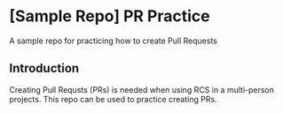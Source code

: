 
# [Sample Repo] PR Practice
A sample repo for practicing how to create Pull Requests

## Introduction
Creating Pull Requsts (PRs) is needed when using RCS in a multi-person projects.
This repo can be used to practice creating PRs.
